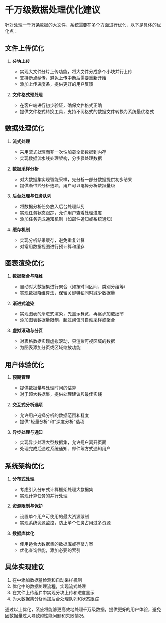 


          
# 千万级数据处理优化建议

针对处理一千万条数据的大文件，系统需要在多个方面进行优化，以下是具体的优化点：

## 文件上传优化

1. **分块上传**
   - 实现大文件分片上传功能，将大文件分成多个小块并行上传
   - 支持断点续传，避免上传中断后需要重新开始
   - 添加上传进度条，提供更好的用户反馈

2. **文件格式预处理**
   - 在客户端进行初步验证，确保文件格式正确
   - 提供文件格式转换工具，支持不同格式的数据文件转换为系统最优格式

## 数据处理优化

1. **流式处理**
   - 采用流式处理而非一次性加载全部数据到内存
   - 实现数据流水线处理架构，分步骤处理数据

2. **数据采样分析**
   - 对大数据集实现智能采样，先分析一部分数据提供初步结果
   - 提供渐进式分析选项，用户可以选择分析数据量级

3. **后台处理与任务队列**
   - 将数据分析任务放入后台处理队列
   - 实现任务状态跟踪，允许用户查看处理进度
   - 添加任务完成通知机制（如邮件通知或系统通知）

4. **缓存机制**
   - 实现分析结果缓存，避免重复计算
   - 对常用数据视图进行预计算和缓存

## 图表渲染优化

1. **数据聚合与降维**
   - 自动对大数据集进行聚合（如按时间区间、类别分组等）
   - 实现数据降维算法，保留关键特征同时减少数据量

2. **渐进式渲染**
   - 实现图表的渐进式渲染，先显示概览，再逐步加载细节
   - 添加图表数据量限制，超过阈值时自动采样或聚合

3. **虚拟滚动与分页**
   - 对表格数据实现虚拟滚动，只渲染可视区域的数据
   - 为图表添加分页或区域缩放功能

## 用户体验优化

1. **预期管理**
   - 提供数据量与处理时间的估算
   - 对于超大数据集，提供处理建议和最佳实践

2. **交互式分析选项**
   - 允许用户选择分析的数据范围和精度
   - 提供"轻量分析"和"深度分析"选项

3. **异步处理与通知**
   - 实现异步处理大型数据集，允许用户离开页面
   - 处理完成后通过系统通知、邮件等方式通知用户

## 系统架构优化

1. **分布式处理**
   - 考虑引入分布式计算框架处理大数据集
   - 实现计算任务的并行处理

2. **资源限制与保护**
   - 设置单个用户可使用的最大资源限制
   - 实现系统资源监控，防止单个任务占用过多资源

3. **数据库优化**
   - 使用适合大数据集的数据库或存储方案
   - 优化查询性能，添加必要的索引

## 具体实现建议

1. 在<mcfile name="Chart.tsx" path="d:\桌面\React-Project\dataviz\src\components\Chart.tsx"></mcfile>中添加数据量检测和自动采样机制
2. 优化<mcfile name="AIAnalysis.tsx" path="d:\桌面\React-Project\dataviz\src\pages\AIAnalysis.tsx"></mcfile>中的数据处理流程，实现流式处理
3. 在文件上传组件中实现分块上传和进度显示
4. 为大数据集分析添加后台处理队列和状态跟踪

通过以上优化，系统将能够更高效地处理千万级数据，提供更好的用户体验，避免因数据量过大导致的性能问题和失败情况。
        